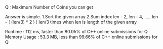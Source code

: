 Q : Maximum Number of Coins you can get

Answer is simple.
1.Sort the given array 
2.Sum index len - 2, len - 4, ...., len -  ( (len/3) * 2 ) )
  len/3 times when len is length of the given array	

Runtime : 112 ms, faster than 80.05% of C++ online submissions for Q
Memory Usage : 53.3 MB, less than 99.66% of C++ online submissions for Q
